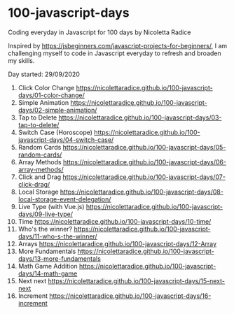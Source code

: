 # 100-javascript-days
 Coding everyday in Javascript for 100 days
 by Nicoletta Radice
 
 Inspired by https://jsbeginners.com/javascript-projects-for-beginners/, I am challenging myself to code in Javascript everyday to refresh and broaden my skills.
 
 Day started: 29/09/2020
 
 01. Click Color Change https://nicolettaradice.github.io/100-javascript-days/01-color-change/
 02. Simple Animation https://nicolettaradice.github.io/100-javascript-days/02-simple-animation/
 03. Tap to Delete https://nicolettaradice.github.io/100-javascript-days/03-tap-to-delete/
 04. Switch Case (Horoscope) https://nicolettaradice.github.io/100-javascript-days/04-switch-case/
 05. Random Cards https://nicolettaradice.github.io/100-javascript-days/05-random-cards/
 06. Array Methods https://nicolettaradice.github.io/100-javascript-days/06-array-methods/
 07. Click and Drag https://nicolettaradice.github.io/100-javascript-days/07-click-drag/
 08. Local Storage https://nicolettaradice.github.io/100-javascript-days/08-local-storage-event-delegation/
 09. Live Type (with Vue.js) https://nicolettaradice.github.io/100-javascript-days/09-live-type/
 10. Time https://nicolettaradice.github.io/100-javascript-days/10-time/
 11. Who's the winner? https://nicolettaradice.github.io/100-javascript-days/11-who-s-the-winner/
 12. Arrays https://nicolettaradice.github.io/100-javascript-days/12-Array
 13. More Fundamentals https://nicolettaradice.github.io/100-javascript-days/13-more-fundamentals
 14. Math Game Addition https://nicolettaradice.github.io/100-javascript-days/14-math-game
 15. Next next https://nicolettaradice.github.io/100-javascript-days/15-next-next
 16. Increment https://nicolettaradice.github.io/100-javascript-days/16-increment
